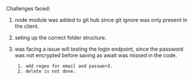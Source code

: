 Challenges faced:  
1. node module was added to git hub since git ignore was only present in the client. 
2. seting up the correct folder structure.
3. was facing a issue will testing the login endpoint, since the password was not encrypted before saving as await was missed in the code.




        
        1. add regex for email and password.
        2. delete is not done.